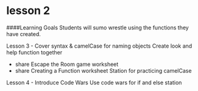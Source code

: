 # lesson 2

####Learning Goals
 Students will sumo wrestle using the functions they have created. 
 
 
 Lesson 3 - 
 Cover syntax & camelCase for naming objects
 Create look and help function together
 - share Escape the Room game worksheet
 - share Creating a Function worksheet
 Station for practicing camelCase
 
 Lesson 4 - 
 Introduce Code Wars
 Use code wars for if and else station